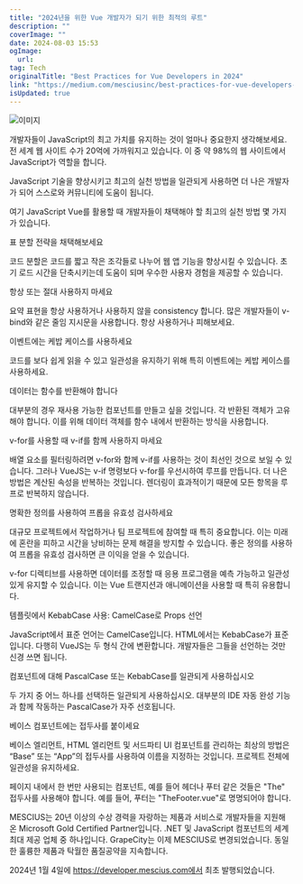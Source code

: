 ```yaml
---
title: "2024년을 위한 Vue 개발자가 되기 위한 최적의 루트"
description: ""
coverImage: ""
date: 2024-08-03 15:53
ogImage: 
  url: 
tag: Tech
originalTitle: "Best Practices for Vue Developers in 2024"
link: "https://medium.com/mesciusinc/best-practices-for-vue-developers-in-2024-dc2aab109578"
isUpdated: true
---
```






![이미지](/assets/img/BestPracticesforVueDevelopersin2024_0.png)

개발자들이 JavaScript의 최고 가치를 유지하는 것이 얼마나 중요한지 생각해보세요. 전 세계 웹 사이트 수가 20억에 가까워지고 있습니다. 이 중 약 98%의 웹 사이트에서 JavaScript가 역할을 합니다.

JavaScript 기술을 향상시키고 최고의 실천 방법을 일관되게 사용하면 더 나은 개발자가 되어 스스로와 커뮤니티에 도움이 됩니다.

여기 JavaScript Vue를 활용할 때 개발자들이 채택해야 할 최고의 실천 방법 몇 가지가 있습니다.

<div class="content-ad"></div>

표 분할 전략을 채택해보세요

코드 분할은 코드를 짧고 작은 조각들로 나누어 웹 앱 기능을 향상시킬 수 있습니다. 초기 로드 시간을 단축시키는데 도움이 되며 우수한 사용자 경험을 제공할 수 있습니다.

항상 또는 절대 사용하지 마세요

요약 표현을 항상 사용하거나 사용하지 않을 consistency 합니다. 많은 개발자들이 v-bind와 같은 줄임 지시문을 사용합니다. 항상 사용하거나 피해보세요.

<div class="content-ad"></div>

이벤트에는 케밥 케이스를 사용하세요

코드를 보다 쉽게 읽을 수 있고 일관성을 유지하기 위해 특히 이벤트에는 케밥 케이스를 사용하세요.

데이터는 함수를 반환해야 합니다

대부분의 경우 재사용 가능한 컴포넌트를 만들고 싶을 것입니다. 각 반환된 객체가 고유해야 합니다. 이를 위해 데이터 객체를 함수 내에서 반환하는 방식을 사용합니다.

<div class="content-ad"></div>

v-for를 사용할 때 v-if를 함께 사용하지 마세요

배열 요소를 필터링하려면 v-for와 함께 v-if를 사용하는 것이 최선인 것으로 보일 수 있습니다. 그러나 VueJS는 v-if 명령보다 v-for를 우선시하여 루프를 만듭니다. 더 나은 방법은 계산된 속성을 반복하는 것입니다. 렌더링이 효과적이기 때문에 모든 항목을 루프로 반복하지 않습니다.

명확한 정의를 사용하여 프롭을 유효성 검사하세요

대규모 프로젝트에서 작업하거나 팀 프로젝트에 참여할 때 특히 중요합니다. 이는 미래에 혼란을 피하고 시간을 낭비하는 문제 해결을 방지할 수 있습니다. 좋은 정의를 사용하여 프롭을 유효성 검사하면 큰 이익을 얻을 수 있습니다.

<div class="content-ad"></div>

v-for 디렉티브를 사용하면 데이터를 조정할 때 응용 프로그램을 예측 가능하고 일관성 있게 유지할 수 있습니다. 이는 Vue 트랜지션과 애니메이션을 사용할 때 특히 유용합니다.

템플릿에서 KebabCase 사용: CamelCase로 Props 선언

JavaScript에서 표준 언어는 CamelCase입니다. HTML에서는 KebabCase가 표준입니다. 다행히 VueJS는 두 형식 간에 변환합니다. 개발자들은 그들을 선언하는 것만 신경 쓰면 됩니다.

<div class="content-ad"></div>

컴포넌트에 대해 PascalCase 또는 KebabCase를 일관되게 사용하십시오

두 가지 중 어느 하나를 선택하든 일관되게 사용하십시오. 대부분의 IDE 자동 완성 기능과 함께 작동하는 PascalCase가 자주 선호됩니다.

베이스 컴포넌트에는 접두사를 붙이세요

베이스 엘리먼트, HTML 엘리먼트 및 서드파티 UI 컴포넌트를 관리하는 최상의 방법은 “Base” 또는 “App”의 접두사를 사용하여 이름을 지정하는 것입니다. 프로젝트 전체에 일관성을 유지하세요.

<div class="content-ad"></div>

페이지 내에서 한 번만 사용되는 컴포넌트, 예를 들어 헤더나 푸터 같은 것들은 "The" 접두사를 사용해야 합니다. 예를 들어, 푸터는 "TheFooter.vue"로 명명되어야 합니다.

MESCIUS는 20년 이상의 수상 경력을 자랑하는 제품과 서비스로 개발자들을 지원해 온 Microsoft Gold Certified Partner입니다. .NET 및 JavaScript 컴포넌트의 세계 최대 제공 업체 중 하나입니다. GrapeCity는 이제 MESCIUS로 변경되었습니다. 동일한 훌륭한 제품과 탁월한 품질공약을 지속합니다.

2024년 1월 4일에 https://developer.mescius.com에서 최초 발행되었습니다.
